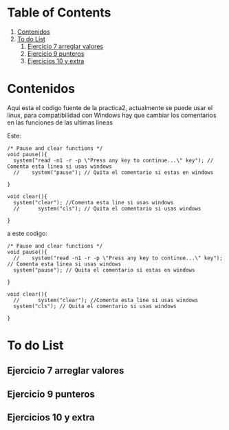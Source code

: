 
# Table of Contents

1.  [Contenidos](#org3d6f81c)
2.  [To do List](#org729ed86)
    1.  [Ejercicio 7 arreglar valores](#org9818b38)
    2.  [Ejercicio 9 punteros](#orgb3002bf)
    3.  [Ejercicios 10 y extra](#org9652527)


<a id="org3d6f81c"></a>

# Contenidos

Aqui esta el codigo fuente de la practica2, actualmente se puede usar el linux, para compatibilidad con Windows hay que cambiar los comentarios en las funciones de las ultimas lineas

Este:

    /* Pause and clear functions */
    void pause(){
      system("read -n1 -r -p \"Press any key to continue...\" key"); // Comenta esta linea si usas windows
      //    system("pause"); // Quita el comentario si estas en windows
    
    }
    
    void clear(){
      system("clear"); //Comenta esta line si usas windows
      //      system("cls"); // Quita el comentario si usas windows
    
    }

a este codigo:

    /* Pause and clear functions */
    void pause(){
      //    system("read -n1 -r -p \"Press any key to continue...\" key"); // Comenta esta linea si usas windows
      system("pause"); // Quita el comentario si estas en windows
    
    }
    
    void clear(){
      //      system("clear"); //Comenta esta line si usas windows
      system("cls"); // Quita el comentario si usas windows
    
    }


<a id="org729ed86"></a>

# To do List


<a id="org9818b38"></a>

## Ejercicio 7 arreglar valores


<a id="orgb3002bf"></a>

## Ejercicio 9 punteros


<a id="org9652527"></a>

## Ejercicios 10 y extra

